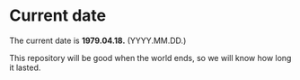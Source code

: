 # Current date

The current date is **1979.04.18.** (YYYY.MM.DD.)

This repository will be good when the world ends, so we will know how long it lasted.